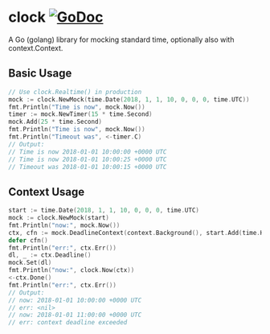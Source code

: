 # clock [![GoDoc](https://godoc.org/github.com/tilinna/clock?status.png)](https://godoc.org/github.com/tilinna/clock)

A Go (golang) library for mocking standard time, optionally also with context.Context.

## Basic Usage

```go
// Use clock.Realtime() in production
mock := clock.NewMock(time.Date(2018, 1, 1, 10, 0, 0, 0, time.UTC))
fmt.Println("Time is now", mock.Now())
timer := mock.NewTimer(15 * time.Second)
mock.Add(25 * time.Second)
fmt.Println("Time is now", mock.Now())
fmt.Println("Timeout was", <-timer.C)
// Output:
// Time is now 2018-01-01 10:00:00 +0000 UTC
// Time is now 2018-01-01 10:00:25 +0000 UTC
// Timeout was 2018-01-01 10:00:15 +0000 UTC
```

## Context Usage

```go
start := time.Date(2018, 1, 1, 10, 0, 0, 0, time.UTC)
mock := clock.NewMock(start)
fmt.Println("now:", mock.Now())
ctx, cfn := mock.DeadlineContext(context.Background(), start.Add(time.Hour))
defer cfn()
fmt.Println("err:", ctx.Err())
dl, _ := ctx.Deadline()
mock.Set(dl)
fmt.Println("now:", clock.Now(ctx))
<-ctx.Done()
fmt.Println("err:", ctx.Err())
// Output:
// now: 2018-01-01 10:00:00 +0000 UTC
// err: <nil>
// now: 2018-01-01 11:00:00 +0000 UTC
// err: context deadline exceeded
```
